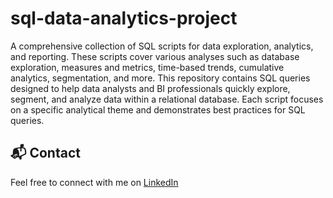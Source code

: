 # sql-data-analytics-project
 A comprehensive collection of SQL scripts for data exploration, analytics, and reporting. These scripts cover various analyses such as database exploration, measures and metrics, time-based trends, cumulative       analytics, segmentation, and more. This repository contains SQL queries designed to help data analysts and BI professionals quickly explore, segment, and analyze data within a relational database. Each script        focuses on a specific analytical theme and demonstrates best practices for SQL queries.

## 📬 Contact

Feel free to connect with me on [LinkedIn](https://www.linkedin.com/in/harshitha-challam-61967a273/) 

